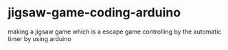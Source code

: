 # jigsaw-game-coding-arduino
making a jigsaw game which is a escape game controlling by the automatic timer  by using arduino
